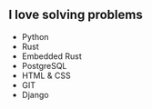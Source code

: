 ## I love solving problems 

- Python
- Rust
- Embedded Rust
- PostgreSQL
- HTML & CSS
- GIT
- Django

